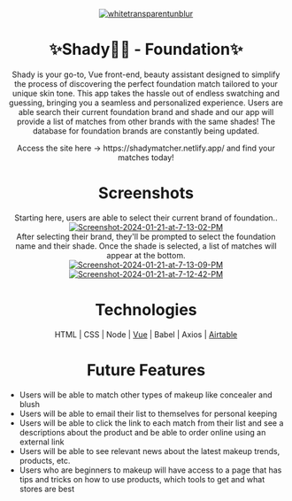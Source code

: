 <p align="center"><a href="https://imgbb.com/"><img src="https://i.ibb.co/3WTMDhQ/whitetransparentunblur.png" alt="whitetransparentunblur" border="0"></a></p>
<h1 align="center">✨Shady💄💅 - Foundation✨</h1>

<p align="center">Shady is your go-to, Vue front-end, beauty assistant designed to simplify the process of discovering the perfect foundation match tailored to your unique skin tone. This app takes the hassle out of endless swatching and guessing, bringing you a seamless and personalized experience. Users are able search their current foundation brand and shade and our app will provide a list of matches from other brands with the same shades! The database for foundation brands are constantly being updated.</p>

<p align="center">Access the site here -> https://shadymatcher.netlify.app/ and find your matches today! </p>
<h1 align="center">Screenshots</h1>
<p align="center">
   Starting here, users are able to select their current brand of foundation..</br>
<a href="https://ibb.co/4SDzQ1Y"><img src="https://i.ibb.co/FYf2PH0/Screenshot-2024-01-21-at-7-13-02-PM.png" alt="Screenshot-2024-01-21-at-7-13-02-PM" border="0"></a></br>
 After selecting their brand, they'll be prompted to select the foundation name and their shade. Once the shade is selected, a list of matches will appear at the bottom.</br>
<a href="https://ibb.co/Gc4HGkP"><img src="https://i.ibb.co/86LYG28/Screenshot-2024-01-21-at-7-13-09-PM.png" alt="Screenshot-2024-01-21-at-7-13-09-PM" border="0"></a></br>
<a href="https://ibb.co/hCxMStC"><img src="https://i.ibb.co/PtsYdft/Screenshot-2024-01-21-at-7-12-42-PM.png" alt="Screenshot-2024-01-21-at-7-12-42-PM" border="0"></a>
</p>

<h1 align="center">Technologies</h1>
 <p align="center"> HTML | CSS | Node | <a href="https://vuejs.org">Vue</a> | Babel | Axios | <a href="https://airtable.com/developers">Airtable</a> </p>

<h1 align="center">Future Features</h1>
<ul>
  <li>Users will be able to match other types of makeup like concealer and blush</li>
  <li>Users will be able to email their list to themselves for personal keeping</li>
  <li>Users will be able to click the link to each match from their list and see a descriptions about the product and be able to order online using an external link</li>
  <li>Users will be able to see relevant news about the latest makeup trends, products, etc. </li>
  <li>Users who are beginners to makeup will have access to a page that has tips and tricks on how to use products, which tools to get and what stores are best</li>
</ul>
